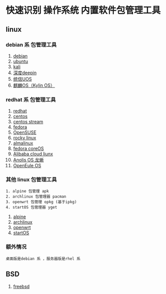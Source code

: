 # 快速识别 操作系统 内置软件包管理工具

## linux

### debian 系 包管理工具

1. [debian](https://www.debian.org/)
1. [ubuntu](https://ubuntu.com/)
1. [kali](https://www.kali.org/)
1. [深度deepin](https://www.deepin.org/index/zh)
1. [统信UOS](https://www.chinauos.com/)
1. [麒麟OS（‌Kylin OS）‌](https://www.kylinos.cn/)

### redhat 系 包管理工具

1. [redhat](https://www.redhat.com/)
1. [centos](https://www.centos.org/)
1. [centos stream](https://www.centos.org/centos-stream/)
1. [fedora](https://fedoraproject.org/)
1. [OpenSUSE](https://www.opensuse.org/)
1. [rocky linux](https://rockylinux.org/)
1. [almalinux](https://almalinux.org/)
1. [fedora coreOS](https://fedoraproject.org/coreos/)
1. [Alibaba cloud liunx](https://www.aliyun.com/product/alinux)
1. [Anolis OS 龙蜥](https://openanolis.cn/anolisos)
1. [OpenEule OS](https://www.openeuler.org/)

### 其他 linux 包管理工具

    1. alpine 包管理 apk
    2. archlinux 包管理器 pacman
    3. openwrt 包管理 opkg (基于ipkg)
    4. startOS 包管理器 yget

1. [alpine ](https://www.alpinelinux.org/)
1. [archlinux](https://archlinux.org/)
1. [openwrt](https://openwrt.org/)
1. [startOS](https://www.startos.com/)

### 额外情况

    桌面版是debian 系 ，服务器版是rhel 系

## BSD

1. [freebsd]()


